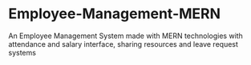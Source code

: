 # Employee-Management-MERN
An Employee Management System made with MERN technologies with attendance and salary interface, sharing resources and leave request systems
